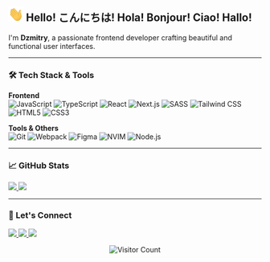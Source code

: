 ## <img src="https://raw.githubusercontent.com/ABSphreak/ABSphreak/master/gifs/Hi.gif" width="30px"> Hello! こんにちは! Hola! Bonjour! Ciao! Hallo!

I'm **Dzmitry**, a passionate frontend developer crafting beautiful and functional user interfaces.

---

### 🛠️ Tech Stack & Tools

**Frontend**  
![JavaScript](https://img.shields.io/badge/-JavaScript-000000?style=flat-square&logo=javascript&logoColor=white)
![TypeScript](https://img.shields.io/badge/-TypeScript-000000?style=flat-square&logo=typescript&logoColor=white)
![React](https://img.shields.io/badge/-React-000000?style=flat-square&logo=react&logoColor=white)
![Next.js](https://img.shields.io/badge/-Next.js-000000?style=flat-square&logo=next.js&logoColor=white)
![SASS](https://img.shields.io/badge/-SASS-000000?style=flat-square&logo=sass&logoColor=white)
![Tailwind CSS](https://img.shields.io/badge/-Tailwind_CSS-000000?style=flat-square&logo=tailwindcss&logoColor=white)
![HTML5](https://img.shields.io/badge/-HTML5-000000?style=flat-square&logo=html5&logoColor=white)
![CSS3](https://img.shields.io/badge/-CSS3-000000?style=flat-square&logo=css3&logoColor=white)

**Tools & Others**  
![Git](https://img.shields.io/badge/-Git-000000?style=flat-square&logo=git&logoColor=white)
![Webpack](https://img.shields.io/badge/-Webpack-000000?style=flat-square&logo=webpack&logoColor=white)
![Figma](https://img.shields.io/badge/-Figma-000000?style=flat-square&logo=figma&logoColor=white)
![NVIM](https://img.shields.io/badge/-NVIM-000000?style=flat-square&logo=neovim&logoColor=white)
![Node.js](https://img.shields.io/badge/-Node.js-000000?style=flat-square&logo=node.js&logoColor=white)

---

### 📈 GitHub Stats

<p align="left">
  <a href="https://github.com/kyoumaw">
    <img height="180em" src="https://github-readme-stats.vercel.app/api?username=kyoumaw&show_icons=true&theme=dark&hide_border=true&bg_color=000000&title_color=ffffff&text_color=ffffff&icon_color=ffffff" />
    <img height="180em" src="https://github-readme-stats.vercel.app/api/top-langs/?username=kyoumaw&layout=compact&theme=dark&hide_border=true&bg_color=000000&title_color=ffffff&text_color=ffffff&icon_color=ffffff" />
  </a>
</p>

---

### 🤝 Let's Connect

<p align="left">
  <a href="https://www.linkedin.com/in/dzmitrydev">
    <img src="https://img.shields.io/badge/-LinkedIn-000000?style=for-the-badge&logo=linkedin&logoColor=white" />
  </a>
  <a href="https://twitter.com/kyoumaw">
    <img src="https://img.shields.io/badge/-Twitter-000000?style=for-the-badge&logo=twitter&logoColor=white" />
  </a>
  <a href="mailto:oreincof@gmail.com">
    <img src="https://img.shields.io/badge/-Email-000000?style=for-the-badge&logo=gmail&logoColor=white" />
  </a>
</p>

<div align="center">
  
![Visitor Count](https://komarev.com/ghpvc/?username=kyoumaw&color=000000&style=flat-square)

</div>

<!---
kyoumaw/kyoumaw is a ✨ special ✨ repository because its `README.md` (this file) appears on your GitHub profile.
You can click the Preview link to take a look at your changes.
--->
